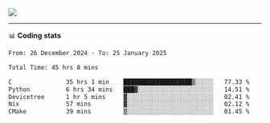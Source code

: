 <picture>
  <source
  srcset="https://github-readme-stats.vercel.app/api?username=sant0s12&show_icons=true&theme=dark"
  media="(prefers-color-scheme: dark)"
  />
  <source
  srcset="https://github-readme-stats.vercel.app/api?username=sant0s12&show_icons=true"
  media="(prefers-color-scheme: light)"
  />
  <img src="https://github-readme-stats.vercel.app/api?username=sant0s12&show_icons=true" />
</picture>

---

📊 **Coding stats**

<!--START_SECTION:waka-->

```txt
From: 26 December 2024 - To: 25 January 2025

Total Time: 45 hrs 8 mins

C               35 hrs 1 min    ███████████████████▒░░░░░   77.33 %
Python          6 hrs 34 mins   ███▓░░░░░░░░░░░░░░░░░░░░░   14.51 %
Devicetree      1 hr 5 mins     ▓░░░░░░░░░░░░░░░░░░░░░░░░   02.41 %
Nix             57 mins         ▓░░░░░░░░░░░░░░░░░░░░░░░░   02.12 %
CMake           39 mins         ▒░░░░░░░░░░░░░░░░░░░░░░░░   01.45 %
```

<!--END_SECTION:waka-->
